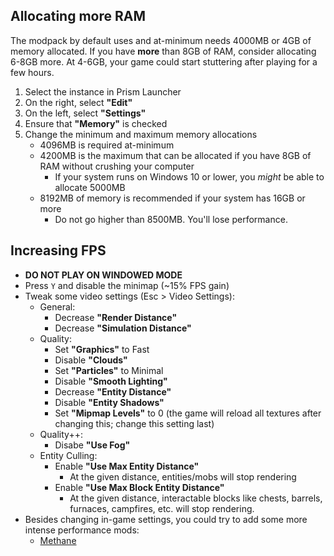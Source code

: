 ## Allocating more RAM
The modpack by default uses and at-minimum needs 4000MB or 4GB of memory allocated. If you have **more** than 8GB of RAM, consider allocating 6-8GB more. At 4-6GB, your game could start stuttering after playing for a few hours.

1. Select the instance in Prism Launcher
2. On the right, select **"Edit"**
3. On the left, select **"Settings"**
4. Ensure that **"Memory"** is checked
5. Change the minimum and maximum memory allocations
    - 4096MB is required at-minimum
    - 4200MB is the maximum that can be allocated if you have 8GB of RAM without crushing your computer
        - If your system runs on Windows 10 or lower, you *might* be able to allocate 5000MB
    - 8192MB of memory is recommended if your system has 16GB or more
        - Do not go higher than 8500MB. You'll lose performance.

## Increasing FPS
- **DO NOT PLAY ON WINDOWED MODE**
- Press `Y` and disable the minimap (~15% FPS gain)
- Tweak some video settings (Esc > Video Settings):
    - General:
        - Decrease **"Render Distance"**
        - Decrease **"Simulation Distance"**
    - Quality:
        - Set **"Graphics"** to Fast
        - Disable **"Clouds"**
        - Set **"Particles"** to Minimal
        - Disable **"Smooth Lighting"**
        - Decrease **"Entity Distance"**
        - Disable **"Entity Shadows"**
        - Set **"Mipmap Levels"** to 0 (the game will reload all textures after changing this; change this setting last)
    - Quality++:
        - Disabe **"Use Fog"**
    - Entity Culling:
        - Enable **"Use Max Entity Distance"**
            - At the given distance, entities/mobs will stop rendering
        - Enable **"Use Max Block Entity Distance"**
            - At the given distance, interactable blocks like chests, barrels, furnaces, campfires, etc. will stop rendering.
- Besides changing in-game settings, you could try to add some more intense performance mods:
    - [Methane](https://modrinth.com/mod/methane)
